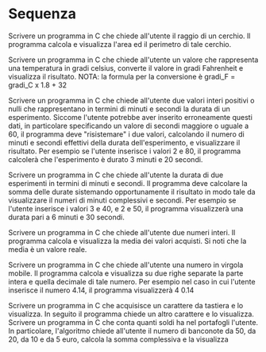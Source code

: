 # Sequenza

Scrivere un programma in C che chiede all'utente il raggio di un cerchio. Il programma calcola e visualizza l'area ed il perimetro di tale cerchio.

Scrivere un programma in C che chiede all'utente un valore che rappresenta una temperatura in gradi celsius, converte il valore in gradi Fahrenheit e visualizza il risultato. NOTA: la formula per la conversione è gradi_F = gradi_C x 1.8 + 32

Scrivere un programma in C che chiede all'utente due valori interi positivi o nulli che rappresentano in termini di minuti e secondi la durata di un esperimento. Siccome l'utente potrebbe aver inserito erroneamente questi dati, in particolare specificando un valore di secondi maggiore o uguale a 60, il programma deve "risistemare" i due valori, calcolando il numero di minuti e secondi effettivi della durata dell'esperimento, e visualizzare il risultato. Per esempio se l'utente inserisce i valori 2 e 80, il programma calcolerà che l'esperimento è durato 3 minuti e 20 secondi.

Scrivere un programma in C che chiede all'utente la durata di due esperimenti in termini di minuti e secondi. Il programma deve calcolare la somma delle durate sistemando opportunamente il risultato in modo tale da visualizzare il numeri di minuti complessivi e secondi. Per esempio se l'utente inserisce i valori 3 e 40, e 2 e 50, il programma visualizzerà una durata pari a 6 minuti e 30 secondi.

Scrivere un programma in C che chiede all'utente due numeri interi. Il programma calcola e visualizza la media dei valori acquisti. Si noti che la media è un valore reale.

Scrivere un programma in C che chiede all'utente una numero in virgola mobile. Il programma calcola e visualizza su due righe separate la parte intera e quella decimale di tale numero. Per esempio nel caso in cui l'utente inserisce il numero 4.14, il programma visualizzerà 4  0.14

Scrivere un programma in C che acquisisce un carattere da tastiera e lo visualizza. In seguito il programma chiede un altro carattere e lo visualizza. Scrivere un programma in C che conta quanti soldi ha nel portafogli l'utente. In particolare, l'algoritmo chiede all'utente il numero di banconote da 50, da 20, da 10 e da 5 euro, calcola la somma complessiva e la visualizza
